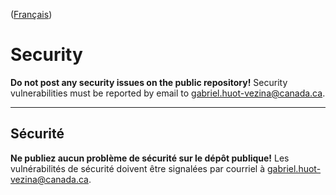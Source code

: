 ([Français](#sécurité))

# Security

**Do not post any security issues on the public repository!** Security vulnerabilities must be reported by email to gabriel.huot-vezina@canada.ca.

______________________

## Sécurité

**Ne publiez aucun problème de sécurité sur le dépôt publique!** Les vulnérabilités de sécurité doivent être signalées par courriel à gabriel.huot-vezina@canada.ca.
